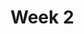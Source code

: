 # Week 2
<!-- 
### Announcements:

- [Homework for week 2 and week 3](./Homework.md)
- [Self Grading](./Journal-Self-Grading/self-grading.md)
- Pair programming starts week 3: Ready ??
- Reflection Journal
  - Vscode: Autosave, [Live share], [Git Stage]
  - Git
- [Optional Sessions](./Optional/README.md)

### Monday Morning

- React Library: Intro, props
- JSX: Technology adoption life cycle
- Composition vs Inheritance


### Monday Afternoon

- React: [Practical Exercises]
- React dev tools
- Extension: ES7+ React/Redux/React
- Scrum: INVEST & DEEP principles

### Thursday Morning

- HTTP, Status codes
- JavaScript: JSON, Callbacks
- Express.js

### Thursday Afternoon

- Express: Practical Exercises 
- Postman: collection, requests
- CRUD Operations

### Optional Sessions

- [Friday Morning from 9:00-12:00: Campus](./Optional/README.md)
- [Friday Evening from 14:00-17:00: Online](./Optional/README.md)
 -->


<!--  Links -->
[Maximum points per week (Markdown)]:https://github.com/tx00-web-fi/Questions-Bank/blob/main/max-points-per-week.md
[Maximum points per week (pdf)]:https://github.com/tx00-web-fi/Questions-Bank/blob/main/max-points-per-week.pdf
[Git Stage]:https://github.com/duniul/vscode-git-stage
[Live share]:https://code.visualstudio.com/learn/collaboration/live-share
[React Native]:https://www.delftstack.com/howto/react/convert-react-to-react-native/
[Practical Exercises]:https://github.com/ironhack-labs/lab-react-training
